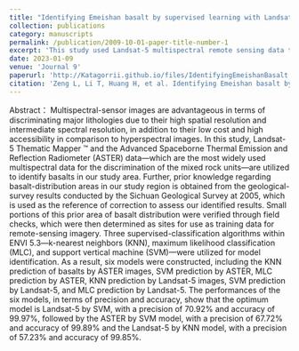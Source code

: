 ```yaml
---
title: "Identifying Emeishan basalt by supervised learning with Landsat-5 and ASTER data"
collection: publications
category: manuscripts
permalink: /publication/2009-10-01-paper-title-number-1
excerpt: 'This study used Landsat-5 multispectral remote sensing data to investigate the distribution of basalt in the Panxi region. The results showed that the support vector machine (SVM) in ENVI5.3 had the highest recognition accuracy and precision'
date: 2023-01-09
venue: 'Journal 9'
paperurl: 'http://Katagorrii.github.io/files/IdentifyingEmeishanBasalt.pdf'
citation: 'Zeng L, Li T, Huang H, et al. Identifying Emeishan basalt by supervised learning with Landsat-5 and ASTER data[J]. Frontiers in Earth Science, 2023, 10: 1097778.'
---
```


Abstract：
Multispectral-sensor images are advantageous in terms of discriminating major lithologies due to their high spatial resolution and intermediate spectral resolution, in addition to their low cost and high accessibility in comparison to hyperspectral images. In this study, Landsat-5 Thematic Mapper ™ and the Advanced Spaceborne Thermal Emission and Reflection Radiometer (ASTER) data—which are the most widely used multispectral data for the discrimination of the mixed rock units—are utilized to identify basalts in our study area. Further, prior knowledge regarding basalt-distribution areas in our study region is obtained from the geological-survey results conducted by the Sichuan Geological Survey at 2005, which is used as the reference of correction to assess our identified results. Small portions of this prior area of basalt distribution were verified through field checks, which were then determined as sites for use as training data for remote-sensing imagery. Three supervised-classification algorithms within ENVI 5.3—k-nearest neighbors (KNN), maximum likelihood classification (MLC), and support vertical machine (SVM)—were utilized for model identification. As a result, six models were constructed, including the KNN prediction of basalts by ASTER images, SVM prediction by ASTER, MLC prediction by ASTER, KNN prediction by Landsat-5 images, SVM prediction by Landsat-5, and MLC prediction by Landsat-5. The performances of the six models, in terms of precision and accuracy, show that the optimum model is Landsat-5 by SVM, with a precision of 70.92% and accuracy of 99.97%, followed by the ASTER by SVM model, with a precision of 67.72% and accuracy of 99.89% and the Landsat-5 by KNN model, with a precision of 57.23% and accuracy of 99.85%.
